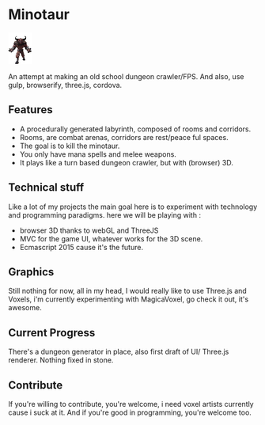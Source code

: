 # Minotaur

![Minotaur logo](https://github.com/jerzual/minotaur/raw/master/src/images/minotaur.gif "Logo Title Text 1")

An attempt at making an old school dungeon crawler/FPS. And also, use gulp, browserify, three.js, cordova.

## Features

 * A procedurally generated labyrinth, composed of rooms and corridors.
 * Rooms, are combat arenas, corridors are rest/peace ful spaces.
 * The goal is to kill the minotaur.
 * You only have mana spells and melee weapons.
 * It plays like a turn based dungeon crawler, but with (browser) 3D.

## Technical stuff

Like a lot of my projects the main goal here is to experiment with technology and programming paradigms.
here we will be playing with :

* browser 3D thanks to webGL and ThreeJS
* MVC for the game UI, whatever works for the 3D scene.
* Ecmascript 2015 cause it's the future.

## Graphics

Still nothing for now, all in my head, I would really like to use Three.js and Voxels, i'm currently experimenting with MagicaVoxel, go check it out, it's awesome.

## Current Progress

There's a dungeon generator in place, also first draft of UI/ Three.js renderer. Nothing fixed in stone.

## Contribute

If you're willing to contribute, you're welcome, i need voxel artists currently cause i suck at it. And if you're good in programming, you're welcome too.